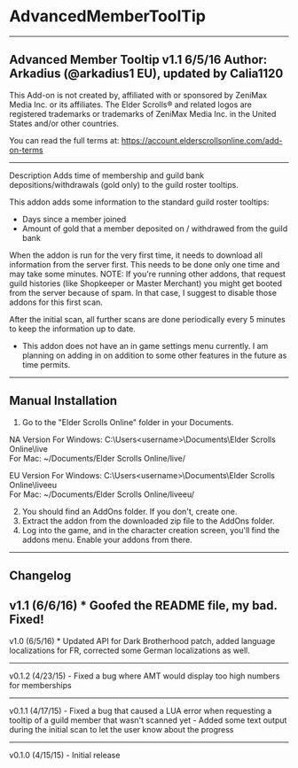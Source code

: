 # AdvancedMemberToolTip
-------------------------------------------------------------------------------
Advanced Member Tooltip v1.1 6/5/16
Author: Arkadius (@arkadius1 EU), updated by Calia1120
-------------------------------------------------------------------------------
This Add-on is not created by, affiliated with or sponsored by ZeniMax Media
Inc. or its affiliates. The Elder Scrolls® and related logos are registered
trademarks or trademarks of ZeniMax Media Inc. in the United States and/or
other countries.

You can read the full terms at:
https://account.elderscrollsonline.com/add-on-terms

-------------------------------------------------------------------------------
Description
Adds time of membership and guild bank depositions/withdrawals (gold only) to 
the guild roster tooltips. 

This addon adds some information to the standard guild roster tooltips:
- Days since a member joined
- Amount of gold that a member deposited on / withdrawed from the guild bank

When the addon is run for the very first time, it needs to download all 
information from the server first. This needs to be done only one time and may 
take some minutes. NOTE: If you're running other addons, that request guild 
histories (like Shopkeeper or Master Merchant) you might get booted from the 
server because of spam. In that case, I suggest to disable those addons for this 
first scan.

After the initial scan, all further scans are done periodically every 5 minutes 
to keep the information up to date.

* This addon does not have an in game settings menu currently. I am planning 
on adding in on addition to some other features in the future as time permits.

-------------------------------------------------------------------------------
Manual Installation
-------------------------------------------------------------------------------

1. Go to the "Elder Scrolls Online" folder in your Documents.

NA Version
For Windows: C:\Users\<username>\Documents\Elder Scrolls Online\live\
For Mac: ~/Documents/Elder Scrolls Online/live/

EU Version
For Windows: C:\Users\<username>\Documents\Elder Scrolls Online\liveeu\
For Mac: ~/Documents/Elder Scrolls Online/liveeu/

2. You should find an AddOns folder. If you don't, create one.
3. Extract the addon from the downloaded zip file to the AddOns folder.
4. Log into the game, and in the character creation screen, you'll find
   the addons menu. Enable your addons from there.

-------------------------------------------------------------------------------
Changelog
-------------------------------------------------------------------------------
v1.1 (6/6/16)
	* Goofed the README file, my bad. Fixed!
-------------------------------------------------------------------------------
v1.0 (6/5/16)
	* Updated API for Dark Brotherhood patch, added language localizations for 
	FR, corrected some German localizations as well.

-------------------------------------------------------------------------------
v0.1.2 (4/23/15)
	- Fixed a bug where AMT would display too high numbers for memberships
	
-------------------------------------------------------------------------------
v0.1.1 (4/17/15)
	- Fixed a bug that caused a LUA error when requesting a tooltip of a guild 
	member that wasn't scanned yet
	- Added some text output during the initial scan to let the user know about 
	the progress
	
-------------------------------------------------------------------------------
v0.1.0 (4/15/15)
	- Initial release
